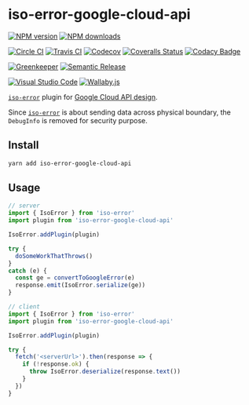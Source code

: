 # iso-error-google-cloud-api

[![NPM version][npm-image]][npm-url]
[![NPM downloads][downloads-image]][downloads-url]

[![Circle CI][circleci-image]][circleci-url]
[![Travis CI][travis-image]][travis-url]
[![Codecov][codecov-image]][codecov-url]
[![Coveralls Status][coveralls-image]][coveralls-url]
[![Codacy Badge][codacy-image]][codacy-url]

[![Greenkeeper][greenkeeper-image]][greenkeeper-url]
[![Semantic Release][semantic-release-image]][semantic-release-url]

[![Visual Studio Code][vscode-image]][vscode-url]
[![Wallaby.js][wallaby-image]][wallaby-url]

[`iso-error`](https://github.com/unional/iso-error) plugin for [Google Cloud API design](https://cloud.google.com/apis/design/).

Since [`iso-error`](https://github.com/unional/iso-error) is about sending data across physical boundary,
the `DebugInfo` is removed for security purpose.

## Install

```sh
yarn add iso-error-google-cloud-api
```

## Usage

```ts
// server
import { IsoError } from 'iso-error'
import plugin from 'iso-error-google-cloud-api'

IsoError.addPlugin(plugin)

try {
  doSomeWorkThatThrows()
}
catch (e) {
  const ge = convertToGoogleError(e)
  response.emit(IsoError.serialize(ge))
}
```

```ts
// client
import { IsoError } from 'iso-error'
import plugin from 'iso-error-google-cloud-api'

IsoError.addPlugin(plugin)

try {
  fetch('<serverUrl>').then(response => {
    if (!response.ok) {
      throw IsoError.deserialize(response.text())
    }
  })
}
```

[circleci-image]: https://circleci.com/gh/unional/iso-error-google-cloud-api/tree/master.svg?style=shield
[circleci-url]: https://circleci.com/gh/unional/iso-error-google-cloud-api/tree/master
[codacy-image]: https://api.codacy.com/project/badge/Grade/569e678c65cf4481a172aaeb83b41aef
[codacy-url]: https://www.codacy.com/app/homawong/iso-error-google-cloud-api?utm_source=github.com&amp;utm_medium=referral&amp;utm_content=unional/iso-error-google-cloud-api&amp;utm_campaign=Badge_Grade
[codecov-image]: https://codecov.io/gh/unional/iso-error-google-cloud-api/branch/master/graph/badge.svg
[codecov-url]: https://codecov.io/gh/unional/iso-error-google-cloud-api
[coveralls-image]: https://coveralls.io/repos/github/unional/iso-error-google-cloud-api/badge.svg?branch=master
[coveralls-url]: https://coveralls.io/github/unional/iso-error-google-cloud-api?branch=master
[downloads-image]: https://img.shields.io/npm/dm/iso-error-google-cloud-api.svg?style=flat
[downloads-url]: https://npmjs.org/package/iso-error-google-cloud-api
[greenkeeper-image]: https://badges.greenkeeper.io/unional/iso-error-google-cloud-api.svg
[greenkeeper-url]: https://greenkeeper.io/
[npm-image]: https://img.shields.io/npm/v/iso-error-google-cloud-api.svg?style=flat
[npm-url]: https://npmjs.org/package/iso-error-google-cloud-api
[semantic-release-image]: https://img.shields.io/badge/%20%20%F0%9F%93%A6%F0%9F%9A%80-semantic--release-e10079.svg
[semantic-release-url]: https://github.com/semantic-release/semantic-release
[travis-image]: https://travis-ci.com/unional/iso-error-google-cloud-api.svg?branch=master
[travis-url]: https://travis-ci.com/unional/iso-error-google-cloud-api?branch=master
[vscode-image]: https://img.shields.io/badge/vscode-ready-green.svg
[vscode-url]: https://code.visualstudio.com/
[wallaby-image]: https://img.shields.io/badge/wallaby.js-configured-green.svg
[wallaby-url]: https://wallabyjs.com
